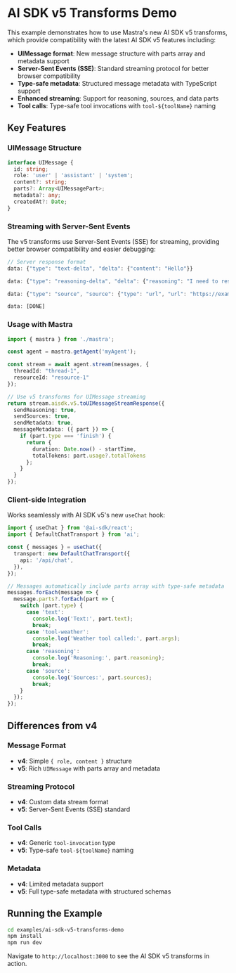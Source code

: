 # AI SDK v5 Transforms Demo

This example demonstrates how to use Mastra's new AI SDK v5 transforms, which provide compatibility with the latest AI SDK v5 features including:

- **UIMessage format**: New message structure with parts array and metadata support
- **Server-Sent Events (SSE)**: Standard streaming protocol for better browser compatibility
- **Type-safe metadata**: Structured message metadata with TypeScript support
- **Enhanced streaming**: Support for reasoning, sources, and data parts
- **Tool calls**: Type-safe tool invocations with `tool-${toolName}` naming

## Key Features

### UIMessage Structure
```typescript
interface UIMessage {
  id: string;
  role: 'user' | 'assistant' | 'system';
  content?: string;
  parts?: Array<UIMessagePart>;
  metadata?: any;
  createdAt?: Date;
}
```

### Streaming with Server-Sent Events
The v5 transforms use Server-Sent Events (SSE) for streaming, providing better browser compatibility and easier debugging:

```typescript
// Server response format
data: {"type": "text-delta", "delta": {"content": "Hello"}}

data: {"type": "reasoning-delta", "delta": {"reasoning": "I need to respond"}}

data: {"type": "source", "source": {"type": "url", "url": "https://example.com"}}

data: [DONE]
```

### Usage with Mastra

```typescript
import { mastra } from './mastra';

const agent = mastra.getAgent('myAgent');

const stream = await agent.stream(messages, {
  threadId: "thread-1",
  resourceId: "resource-1"
});

// Use v5 transforms for UIMessage streaming
return stream.aisdk.v5.toUIMessageStreamResponse({
  sendReasoning: true,
  sendSources: true,
  sendMetadata: true,
  messageMetadata: ({ part }) => {
    if (part.type === 'finish') {
      return {
        duration: Date.now() - startTime,
        totalTokens: part.usage?.totalTokens
      };
    }
  }
});
```

### Client-side Integration

Works seamlessly with AI SDK v5's new `useChat` hook:

```typescript
import { useChat } from '@ai-sdk/react';
import { DefaultChatTransport } from 'ai';

const { messages } = useChat({
  transport: new DefaultChatTransport({
    api: '/api/chat',
  }),
});

// Messages automatically include parts array with type-safe metadata
messages.forEach(message => {
  message.parts?.forEach(part => {
    switch (part.type) {
      case 'text':
        console.log('Text:', part.text);
        break;
      case 'tool-weather':
        console.log('Weather tool called:', part.args);
        break;
      case 'reasoning':
        console.log('Reasoning:', part.reasoning);
        break;
      case 'source':
        console.log('Sources:', part.sources);
        break;
    }
  });
});
```

## Differences from v4

### Message Format
- **v4**: Simple `{ role, content }` structure
- **v5**: Rich `UIMessage` with parts array and metadata

### Streaming Protocol
- **v4**: Custom data stream format
- **v5**: Server-Sent Events (SSE) standard

### Tool Calls
- **v4**: Generic `tool-invocation` type
- **v5**: Type-safe `tool-${toolName}` naming

### Metadata
- **v4**: Limited metadata support
- **v5**: Full type-safe metadata with structured schemas

## Running the Example

```bash
cd examples/ai-sdk-v5-transforms-demo
npm install
npm run dev
```

Navigate to `http://localhost:3000` to see the AI SDK v5 transforms in action.